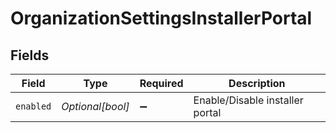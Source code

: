 # OrganizationSettingsInstallerPortal


## Fields

| Field                           | Type                            | Required                        | Description                     |
| ------------------------------- | ------------------------------- | ------------------------------- | ------------------------------- |
| `enabled`                       | *Optional[bool]*                | :heavy_minus_sign:              | Enable/Disable installer portal |